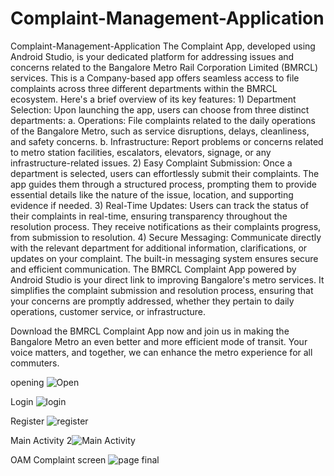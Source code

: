 # Complaint-Management-Application
Complaint-Management-Application
The Complaint App, developed using Android Studio, is your dedicated platform for addressing issues and concerns related to the Bangalore Metro Rail Corporation Limited (BMRCL) services. This is a Company-based app offers seamless access to file complaints across three different departments within the BMRCL ecosystem. Here's a brief overview of its key features: 1) Department Selection: Upon launching the app, users can choose from three distinct departments: a. Operations: File complaints related to the daily operations of the Bangalore Metro, such as service disruptions, delays, cleanliness, and safety concerns. b. Infrastructure: Report problems or concerns related to metro station facilities, escalators, elevators, signage, or any infrastructure-related issues. 2) Easy Complaint Submission: Once a department is selected, users can effortlessly submit their complaints. The app guides them through a structured process, prompting them to provide essential details like the nature of the issue, location, and supporting evidence if needed. 3) Real-Time Updates: Users can track the status of their complaints in real-time, ensuring transparency throughout the resolution process. They receive notifications as their complaints progress, from submission to resolution. 4) Secure Messaging: Communicate directly with the relevant department for additional information, clarifications, or updates on your complaint. The built-in messaging system ensures secure and efficient communication.
The BMRCL Complaint App powered by Android Studio is your direct link to improving Bangalore's metro services. It simplifies the complaint submission and resolution process, ensuring that your concerns are promptly addressed, whether they pertain to daily operations, customer service, or infrastructure.

Download the BMRCL Complaint App now and join us in making the Bangalore Metro an even better and more efficient mode of transit. Your voice matters, and together, we can enhance the metro experience for all commuters.

opening
![Open](https://github.com/user-attachments/assets/58175a5c-a81c-4970-afd3-5234b737f559)

Login
![login](https://github.com/user-attachments/assets/9fb1e752-562e-4ead-ac89-311b8f307e21)

Register
![register](https://github.com/user-attachments/assets/62ec2ff5-7097-46fd-aed1-dce2df964029)

Main Activity
2![Main Activity](https://github.com/user-attachments/assets/c605ccfa-e231-42a5-b93b-fb8846f97f44)

OAM Complaint screen
![page final](https://github.com/user-attachments/assets/f7702a33-74c9-47cc-bd19-a827f16df35b)
